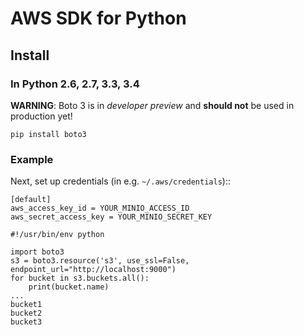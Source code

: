 # AWS SDK for Python

## Install

### In Python 2.6, 2.7, 3.3, 3.4

**WARNING**: Boto 3 is in *developer preview* and **should not** be used in production yet!

```
pip install boto3
```

### Example

Next, set up credentials (in e.g. ``~/.aws/credentials``)::

    [default]
    aws_access_key_id = YOUR_MINIO_ACCESS_ID
    aws_secret_access_key = YOUR_MINIO_SECRET_KEY

```
#!/usr/bin/env python

import boto3
s3 = boto3.resource('s3', use_ssl=False, endpoint_url="http://localhost:9000")
for bucket in s3.buckets.all():
    print(bucket.name)
...
bucket1
bucket2
bucket3
```
